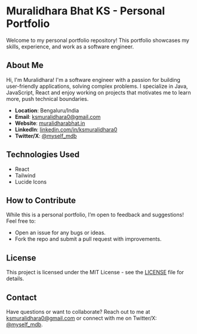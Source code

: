 # Muralidhara Bhat KS - Personal Portfolio

Welcome to my personal portfolio repository! This portfolio showcases my skills, experience, and work as a software engineer.

## About Me

Hi, I'm Muralidhara! I'm a software engineer with a passion for building user-friendly applications, solving complex problems. I specialize in Java, JavaScript, React and enjoy working on projects that motivates me to learn more, push technical boundaries.

- **Location**: Bengaluru/India
- **Email**: [ksmuralidhara0@gmail.com](mailto:ksmuralidhara0@gmail.com)
- **Website**: [muralidharabhat.in](https://muralidharabhat.in/)
- **LinkedIn**: [linkedin.com/in/ksmuralidhara0](https://www.linkedin.com/in/ksmuralidhara0/)
- **Twitter/X**: [@myself_mdb](https://x.com/myself_MDB)

## Technologies Used

- React
- Tailwind
- Lucide Icons

## How to Contribute

While this is a personal portfolio, I’m open to feedback and suggestions! Feel free to:

- Open an issue for any bugs or ideas.
- Fork the repo and submit a pull request with improvements.

## License

This project is licensed under the MIT License - see the [LICENSE](LICENSE) file for details.

## Contact

Have questions or want to collaborate? Reach out to me at [ksmuralidhara0@gmail.com](mailto:ksmuralidhara0@gmail.com) or connect with me on Twitter/X:  [@myself_mdb](https://x.com/myself_MDB).
